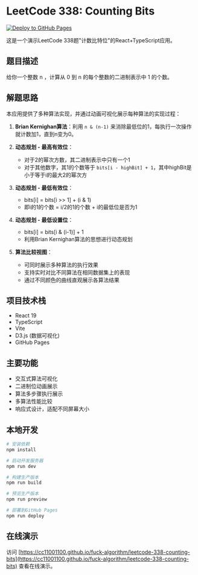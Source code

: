 # LeetCode 338: Counting Bits

[![Deploy to GitHub Pages](https://github.com/fuck-algorithm/leetcode-338-counting-bits/actions/workflows/deploy.yml/badge.svg)](https://github.com/fuck-algorithm/leetcode-338-counting-bits/actions/workflows/deploy.yml)

这是一个演示LeetCode 338题"计数比特位"的React+TypeScript应用。

## 题目描述

给你一个整数 n ，计算从 0 到 n 的每个整数的二进制表示中 1 的个数。

## 解题思路

本应用提供了多种算法实现，并通过动画可视化展示每种算法的实现过程：

1. **Brian Kernighan算法**：利用 `n & (n-1)` 来消除最低位的1，每执行一次操作就计数加1，直到n变为0。

2. **动态规划 - 最高有效位**：
   - 对于2的幂次方数，其二进制表示中只有一个1
   - 对于其他数字，其1的个数等于 `bits[i - highBit] + 1`，其中highBit是小于等于i的最大2的幂次方

3. **动态规划 - 最低有效位**：
   - bits[i] = bits[i >> 1] + (i & 1)
   - 即i的1的个数 = i/2的1的个数 + i的最低位是否为1

4. **动态规划 - 最低设置位**：
   - bits[i] = bits[i & (i-1)] + 1
   - 利用Brian Kernighan算法的思想进行动态规划

5. **算法比较视图**：
   - 可同时展示多种算法的执行效果
   - 支持实时对比不同算法在相同数据集上的表现
   - 通过不同颜色的曲线直观展示各算法结果

## 项目技术栈

- React 19
- TypeScript
- Vite
- D3.js (数据可视化)
- GitHub Pages

## 主要功能

- 交互式算法可视化
- 二进制位动画展示
- 算法多步骤执行展示
- 多算法性能比较
- 响应式设计，适配不同屏幕大小

## 本地开发

```bash
# 安装依赖
npm install

# 启动开发服务器
npm run dev

# 构建生产版本
npm run build

# 预览生产版本
npm run preview

# 部署到GitHub Pages
npm run deploy
```

## 在线演示

访问 [https://cc11001100.github.io/fuck-algorithm/leetcode-338-counting-bits](https://cc11001100.github.io/fuck-algorithm/leetcode-338-counting-bits) 查看在线演示。
